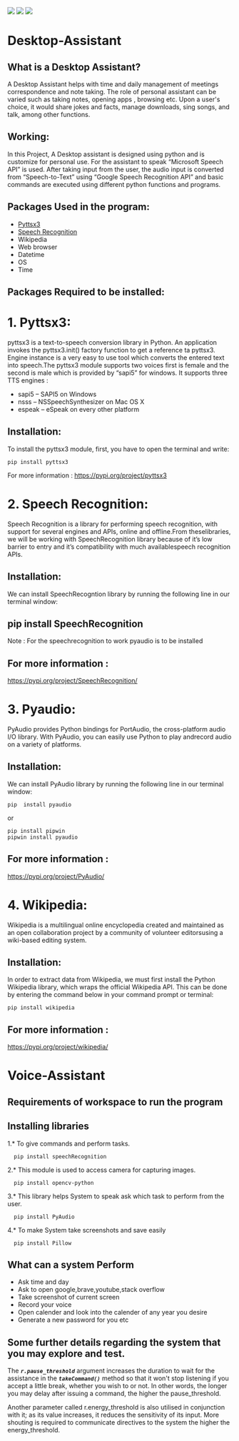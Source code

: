 <p align="left">

<img src="https://img.shields.io/badge/Python-3.x-blue.svg?logo=python&logoColor=white">
<img src="https://img.shields.io/badge/Apache-2.0-green.svg?logo=Apache&logoColor=white">
<img src="https://img.shields.io/badge/speech-recorgination-green.svg?logo=&logoColor=white">



</p>

# Desktop-Assistant


## What is a Desktop Assistant?
A Desktop Assistant helps with time and daily management of meetings correspondence and note taking. The role of personal assistant can be varied such as taking notes, opening apps , browsing etc. Upon a user's choice, it would share jokes and facts, manage downloads, sing songs, and talk, among other functions.

 

## Working:
In this Project, A Desktop assistant is designed using python and is customize for personal use. For the assistant to speak “Microsoft Speech API” is used. After taking input from the user, the audio input is converted from “Speech-to-Text” using “Google Speech Recognition API” and basic commands are executed using different python functions and programs.

 

## Packages Used in the program:
- [Pyttsx3](https://pypi.org/project/pyttsx3/)
- [Speech Recognition](https://pypi.org/project/SpeechRecognition/)
- Wikipedia
- Web browser
- Datetime
- OS
- Time
   

## ****Packages Required to be installed:****

# 1. Pyttsx3:
pyttsx3 is a text-to-speech conversion library in Python. An application invokes the pyttsx3.init() factory function to get a reference ta pyttsx3. Engine instance is a very easy to use tool which converts the entered text into speech.The pyttsx3 module supports two voices first is female and the second is male which is provided by “sapi5” for windows.
It supports three TTS engines :

- sapi5 – SAPI5 on Windows
- nsss – NSSpeechSynthesizer on Mac OS X
- espeak – eSpeak on every other platform

## Installation:
To install the pyttsx3 module, first, you have to open the terminal and write:

    pip install pyttsx3
For more information :
https://pypi.org/project/pyttsx3

# 2. Speech Recognition:

Speech Recognition is a library for performing speech recognition, with support for several engines and APIs, online and offline.From theselibraries, we will be working with SpeechRecognition library because of it’s low barrier to entry and it’s compatibility with much availablespeech recognition APIs.

## Installation:
We can install SpeechRecogntion library by running the following line in our terminal window:

## pip install SpeechRecognition
Note : For the speechrecognition to work pyaudio is to be installed

## For more information :
https://pypi.org/project/SpeechRecognition/

# 3. Pyaudio:
PyAudio provides Python bindings for PortAudio, the cross-platform audio I/O library. With PyAudio, you can easily use Python to play andrecord audio on a variety of platforms.

## Installation:
We can install PyAudio library by running the following line in our terminal window:
    
    pip  install pyaudio 
or

    pip install pipwin
    pipwin install pyaudio

## For more information :

https://pypi.org/project/PyAudio/

# 4. Wikipedia:
Wikipedia is a multilingual online encyclopedia created and maintained as an open collaboration project by a community of volunteer editorsusing a wiki-based editing system.

## Installation:
In order to extract data from Wikipedia, we must first install the Python Wikipedia library, which wraps the official Wikipedia API. This can be done by entering the command below in your command prompt or terminal:

    pip install wikipedia
## For more information :
https://pypi.org/project/wikipedia/


# Voice-Assistant

## Requirements of workspace to run the program

## Installing libraries

1.* To give commands and perform tasks.
  
      pip install speechRecognition 

 2.* This module is used to access camera for capturing images.

      pip install opencv-python 
3.* This library helps System to speak ask which task to perform from the user.

      pip install PyAudio 
4.* To make System take screenshots and save easily

      pip install Pillow

## What can a system Perform

- Ask time and day
- Ask to open google,brave,youtube,stack overflow
- Take screenshot of current screen
- Record your voice
- Open calender and look into the calender of any year you desire
- Generate a new password for you
  etc

## Some further details regarding the system that you may explore and test.

The  <code>_**r.pause_threshold**_</code>  argument increases the duration to wait for the assistance in the  <code>_**takeCommand()**_</code>  method so that it won't stop listening if you accept a little break, whether you wish to or not. In other words, the longer you may delay after issuing a command, the higher the pause_threshold.

Another parameter called r.energy_threshold is also utilised in conjunction with it; as its value increases, it reduces the sensitivity of its input. More shouting is required to communicate directives to the system the higher the energy_threshold.
